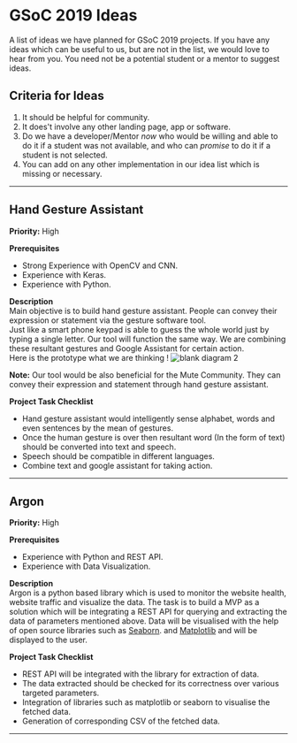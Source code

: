 # GSoC 2019 Ideas
A list of ideas we have planned for GSoC 2019 projects.
If you have any ideas which can be useful to us, but are not in the
list, we would love to hear from you.  You need not be a potential
student or a mentor to suggest ideas.

## Criteria for Ideas
1. It should be helpful for community.
2. It does't involve any other landing page, app or software.
3. Do we have a developer/Mentor _now_ who would be willing and able to do it
   if a student was not available, and who can _promise_ to do it if a
   student is not selected.
4. You can add on any other implementation in our idea list which is missing or necessary.

------------

## Hand Gesture Assistant
**Priority:** High

**Prerequisites**<br>
 - Strong Experience with OpenCV and CNN.
 - Experience with Keras.
 - Experience with Python.

**Description**<br>
Main objective is to build hand gesture assistant. People can convey their expression or statement via the gesture software tool.   
Just like a smart phone keypad is able to guess the whole world just by typing a single letter. Our tool will function the same way.
We are combining these resultant gestures and Google Assistant for certain action. <br>
Here is the prototype what we are thinking !
![blank diagram 2](https://user-images.githubusercontent.com/31731827/52052829-a6239400-257d-11e9-89d9-b696fe74d17f.png)

**Note:** Our tool would be also beneficial for the Mute Community. They can convey their expression and statement through hand gesture assistant.

**Project Task Checklist**<br> 
 - Hand gesture assistant would intelligently sense alphabet, words and even sentences by the mean of gestures.
 - Once the human gesture is over then resultant word (In the form of text) should be converted into text and speech.
 - Speech should be compatible in different languages.
 - Combine text and google assistant for taking action.
 
------------


## Argon
**Priority:** High

**Prerequisites**<br>
 - Experience with Python and REST API.
 - Experience with Data Visualization.

**Description**<br>
Argon is a python based library which is used to monitor the website health, website traffic and visualize the data.
The task is to build a MVP as a solution which will be integrating a REST API for querying and extracting the data of parameters mentioned above.
Data will be visualised with the help of open source libraries such as [Seaborn](https://github.com/mwaskom/seaborn). and [Matplotlib](https://github.com/matplotlib/matplotlib) and will be displayed to the user.

**Project Task Checklist**<br> 
 - REST API will be integrated with the library for extraction of data.
 - The data extracted should be checked for its correctness over various targeted parameters.
 - Integration of libraries such as matplotlib or seaborn to visualise the fetched data.
 - Generation of corresponding CSV of the fetched data.
------------
